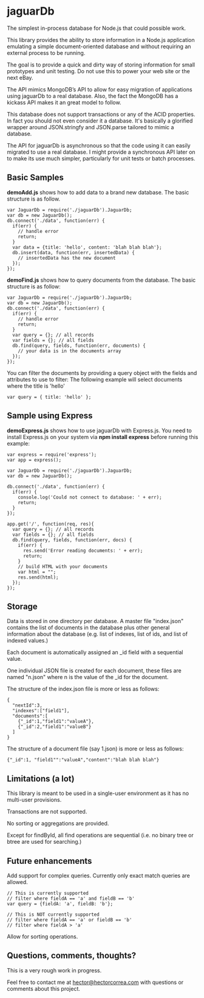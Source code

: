 jaguarDb
================
The simplest in-process database for Node.js that could possible work. 

This library provides the ability to store information in a Node.js application emulating a simple document-oriented database and without requiring an external process to be running.

The goal is to provide a quick and dirty way of storing information for small prototypes and unit testing. Do not use this to power your web site or the next eBay.

The API mimics MongoDB’s API to allow for easy migration of applications using jaguarDb to a real database. Also, the fact the MongoDB has a kickass API makes it an great model to follow.

This database does not support transactions or any of the ACID properties. In fact you should not even consider it a database. It's basically a glorified wrapper around JSON.stringfy and JSON.parse tailored to mimic a database. 

The API for jaguarDb is asynchronous so that the code using it can easily migrated to use a real database. I might provide a synchronous API later on to make its use much simpler, particularly for unit tests or batch processes.


Basic Samples
-------------
**demoAdd.js** shows how to add data to a brand new database. The basic structure is as follow.

    var JaguarDb = require('./jaguarDb').JaguarDb;
    var db = new JaguarDb();
    db.connect('./data', function(err) {
      if(err) {
        // handle error
        return;
      }
      var data = {title: 'hello', content: 'blah blah blah'};
      db.insert(data, function(err, insertedData) {
        // insertedData has the new document
      });
    });


**demoFind.js** shows how to query documents from the database. The basic structure is as follow: 

    var JaguarDb = require('./jaguarDb').JaguarDb;
    var db = new JaguarDb();
    db.connect('./data', function(err) {
      if(err) {
        // handle error
        return;
      }
      var query = {}; // all records
      var fields = {}; // all fields
      db.find(query, fields, function(err, documents) {
        // your data is in the documents array
      });
    });

You can filter the documents by providing a query object with the fields and attributes to use to filter: The following example will select documents where the title is 'hello'

    var query = { title: 'hello' };


Sample using Express
--------------------
**demoExpress.js** shows how to use jaguarDb with Express.js. You need to install Express.js on your system via **npm install express** before running this example: 

    var express = require('express');
    var app = express();

    var JaguarDb = require('./jaguarDb').JaguarDb;
    var db = new JaguarDb();

    db.connect('./data', function(err) {
      if(err) {
        console.log('Could not connect to database: ' + err);
        return;
      }
    });

    app.get('/', function(req, res){
      var query = {}; // all records
      var fields = {}; // all fields
      db.find(query, fields, function(err, docs) {
        if(err) {
          res.send('Error reading documents: ' + err);
          return;
        }
        // build HTML with your documents
        var html = "";
        res.send(html);
      });
    });


Storage
-------
Data is stored in one directory per database. A master file "index.json" contains the list of documents in the database plus other general information about the database (e.g. list of indexes, list of ids, and list of indexed values.) 

Each document is automatically assigned an _id field with a sequential value. 

One individual JSON file is created for each document, these files are named "n.json" where n is the value of the _id for the document.

The structure of the index.json file is more or less as follows:

    {
      "nextId":3,
      "indexes":["field1"],
      "documents":[
        {"_id":1,"field1":"valueA"},
        {"_id":2,"field1":"valueB"}
      ]
    }

The structure of a document file (say 1.json) is more or less as follows: 

    {"_id":1, "field1"":"valueA","content":"blah blah blah"}


Limitations (a lot)
-------------------
This library is meant to be used in a single-user environment as it has no multi-user provisions. 

Transactions are not supported.

No sorting or aggregations are provided.

Except for findById, all find operations are sequential (i.e. no binary tree or btree are used for searching.)




Future enhancements
-------------------
Add support for complex queries. Currently only exact match queries are allowed.

    // This is currently supported
    // filter where fieldA == 'a' and fieldB == 'b'
    var query = {fieldA: 'a', fieldB: 'b'};

    // This is NOT currently supported
    // filter where fieldA == 'a' or fieldB == 'b'
    // filter where fieldA > 'a'


Allow for sorting operations.


Questions, comments, thoughts?
------------------------------
This is a very rough work in progress. 

Feel free to contact me at hector@hectorcorrea.com with questions or comments about this project.



